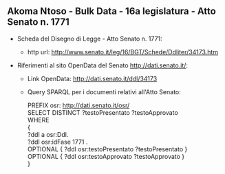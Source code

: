 ## Akoma Ntoso - Bulk Data - 16a legislatura - Atto Senato n. 1771 ##

* Scheda del Disegno di Legge - Atto Senato n. 1771:
	* http url: http://www.senato.it/leg/16/BGT/Schede/Ddliter/34173.htm

* Riferimenti al sito OpenData del Senato http://dati.senato.it/:
	* Link OpenData: http://dati.senato.it/ddl/34173
	* Query SPARQL per i documenti relativi all'Atto Senato:

        PREFIX osr: <http://dati.senato.it/osr/>  
		SELECT DISTINCT ?testoPresentato ?testoApprovato  
		WHERE  
		{  
		    ?ddl a osr:Ddl.  
		    ?ddl osr:idFase 1771 .  
		    OPTIONAL { ?ddl osr:testoPresentato ?testoPresentato }  
		    OPTIONAL { ?ddl osr:testoApprovato ?testoApprovato }  
		}
		